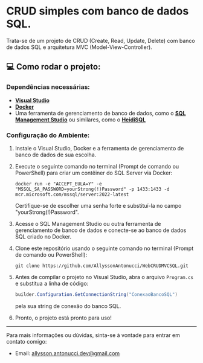 # CRUD simples com banco de dados SQL.

Trata-se de um projeto de CRUD (Create, Read, Update, Delete) com banco de dados SQL e arquitetura MVC (Model-View-Controller).

## :computer: Como rodar o projeto:

### Dependências necessárias:

* [**Visual Studio**](https://visualstudio.microsoft.com/pt-br/)
* [**Docker**](https://www.docker.com/products/docker-desktop/)
* Uma ferramenta de gerenciamento de banco de dados, como o [**SQL Management Studio**](https://learn.microsoft.com/en-us/sql/ssms/download-sql-server-management-studio-ssms?view=sql-server-ver16) ou similares, como o [**HeidiSQL**](https://www.heidisql.com/download.php)

### Configuração do Ambiente:

1. Instale o Visual Studio, Docker e a ferramenta de gerenciamento de banco de dados de sua escolha.

2. Execute o seguinte comando no terminal (Prompt de comando ou PowerShell) para criar um contêiner do SQL Server via Docker:

    ```shell
    docker run -e "ACCEPT_EULA=Y" -e "MSSQL_SA_PASSWORD=yourStrong(!)Password" -p 1433:1433 -d mcr.microsoft.com/mssql/server:2022-latest
    ```

    Certifique-se de escolher uma senha forte e substituí-la no campo "yourStrong(!)Password".

3. Acesse o SQL Management Studio ou outra ferramenta de gerenciamento de banco de dados e conecte-se ao banco de dados SQL criado no Docker.

4. Clone este repositório usando o seguinte comando no terminal (Prompt de comando ou PowerShell):

    ```shell
    git clone https://github.com/AllyssonAntonucci/WebCRUDMVCSQL.git
    ```

5. Antes de compilar o projeto no Visual Studio, abra o arquivo `Program.cs` e substitua a linha de código:

    ```csharp
    builder.Configuration.GetConnectionString("ConexaoBancoSQL")
    ```

    pela sua string de conexão do banco SQL.

6. Pronto, o projeto está pronto para uso!

---

Para mais informações ou dúvidas, sinta-se à vontade para entrar em contato comigo:
* Email: allysson.antonucci.dev@gmail.com







